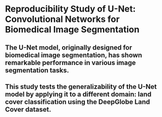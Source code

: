 # Reproducibility Study of U-Net: Convolutional Networks for Biomedical Image Segmentation  

## The U-Net model, originally designed for biomedical image segmentation, has shown remarkable performance in various image segmentation tasks.  
## This study tests the generalizability of the U-Net model by applying it to a different domain: land cover classification using the DeepGlobe Land Cover dataset.
